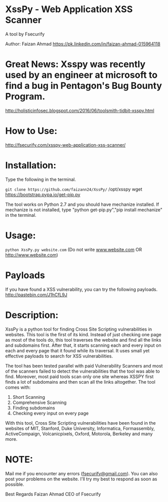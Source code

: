 # XssPy - Web Application XSS Scanner
A tool by Fsecurify

Author: Faizan Ahmad 
https://pk.linkedin.com/in/faizan-ahmad-015964118

# Great News: Xsspy was recently used by an engineer at microsoft to find a bug in Pentagon's Bug Bounty Program.
http://holisticinfosec.blogspot.com/2016/06/toolsmith-tidbit-xsspy.html

# How to Use: 
http://fsecurify.com/xsspy-web-application-xss-scanner/

# Installation: 
Type the following in the terminal.

`git clone https://github.com/faizann24/XssPy/` /opt/xsspy
wget https://bootstrap.pypa.io/get-pip.py

The tool works on Python 2.7 and you should have mechanize installed. If mechanize is not installed, type "python get-pip.py","pip install mechanize" in the terminal.

# Usage: 
`python XssPy.py website.com` (Do not write www.website.com OR http://www.website.com)

# Payloads
If you have found a XSS vulnerability, you can try the following payloads.
http://pastebin.com/J1hCfL9J

# Description: 
XssPy is a python tool for finding Cross Site Scripting vulnerabilities in websites. This tool is the first of its kind. Instead of just checking one page as most of the tools do, this tool traverses the website and find all the links and subdomains first. After that, it starts scanning each and every input on each and every page that it found while its traversal. It uses small yet effective payloads to search for XSS vulnerabilities. 

The tool has been tested parallel with paid Vulnerability Scanners and most of the scanners failed to detect the vulnerabilities that the tool was able to find. Moreover, most paid tools scan only one site whereas XSSPY first finds a lot of subdomains and then scan all the links altogether. The tool comes with:

1) Short Scanning
2) Comprehensive Scanning
3) Finding subdomains
4) Checking every input on every page

With this tool, Cross Site Scripting vulnerabilities have been found in the websites of MIT, Stanford, Duke University, Informatica, Formassembly, ActiveCompaign, Volcanicpixels, Oxford, Motorola, Berkeley and many more.


# NOTE: 
Mail me if you encounter any errors (fsecurify@gmail.com). You can also post your problems on the website. I'll try my best to respond as soon as possible.

Best Regards
Faizan Ahmad
CEO of Fsecurify
